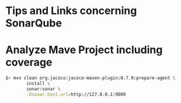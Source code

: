 # Tips and Links concerning SonarQube

# Analyze Mave Project including coverage
```bash
$> mvn clean org.jacoco:jacoco-maven-plugin:0.7.9:prepare-agent \
        install \
        sonar:sonar \
        -Dsonar.host.url=http://127.0.0.1:9000
```
